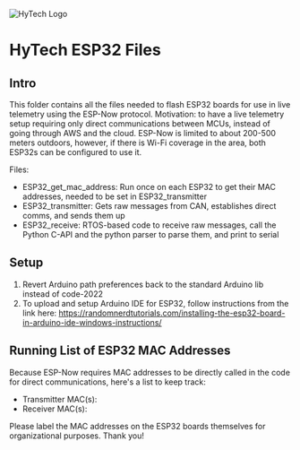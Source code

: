 ![HyTech Logo](https://hytechracing.gatech.edu/images/hytech_logo_small.png)
# HyTech ESP32 Files
## Intro
This folder contains all the files needed to flash ESP32 boards for use in live telemetry using the ESP-Now protocol.
Motivation: to have a live telemetry setup requiring only direct communications between MCUs, instead of going through AWS and the cloud.
ESP-Now is limited to about 200-500 meters outdoors, however, if there is Wi-Fi coverage in the area, both ESP32s can be configured to use it.

Files:
- ESP32_get_mac_address: Run once on each ESP32 to get their MAC addresses, needed to be set in ESP32_transmitter
- ESP32_transmitter: Gets raw messages from CAN, establishes direct comms, and sends them up
- ESP32_receive: RTOS-based code to receive raw messages, call the Python C-API and the python parser to parse them, and print to serial
## Setup
1. Revert Arduino path preferences back to the standard Arduino lib instead of code-2022
2. To upload and setup Arduino IDE for ESP32, follow instructions from the link here: https://randomnerdtutorials.com/installing-the-esp32-board-in-arduino-ide-windows-instructions/
## Running List of ESP32 MAC Addresses
Because ESP-Now requires MAC addresses to be directly called in the code for direct communications, here's a list to keep track:
- Transmitter MAC(s):
- Receiver MAC(s):

Please label the MAC addresses on the ESP32 boards themselves for organizational purposes. Thank you!
